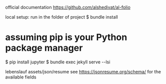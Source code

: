 official documentation https://github.com/alshedivat/al-folio

local setup:
run in the folder of project 
$ bundle install
# assuming pip is your Python package manager
$ pip install jupyter
$ bundle exec jekyll serve --lsi


lebenslauf
assets/json/resume
see https://jsonresume.org/schema/ for the available fields


